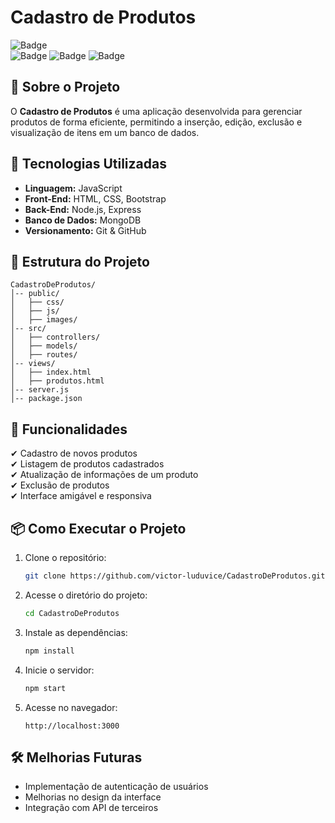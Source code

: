# Cadastro de Produtos

![Badge](https://img.shields.io/badge/STATUS-EM%20DESENVOLVIMENTO-yellow)  
![Badge](https://img.shields.io/github/languages/top/victor-luduvice/CadastroDeProdutos)
![Badge](https://img.shields.io/github/repo-size/victor-luduvice/CadastroDeProdutos)
![Badge](https://img.shields.io/github/license/victor-luduvice/CadastroDeProdutos)

## 📌 Sobre o Projeto
O **Cadastro de Produtos** é uma aplicação desenvolvida para gerenciar produtos de forma eficiente, permitindo a inserção, edição, exclusão e visualização de itens em um banco de dados.

## 🚀 Tecnologias Utilizadas
- **Linguagem:** JavaScript
- **Front-End:** HTML, CSS, Bootstrap
- **Back-End:** Node.js, Express
- **Banco de Dados:** MongoDB
- **Versionamento:** Git & GitHub

## 📂 Estrutura do Projeto
```
CadastroDeProdutos/
│-- public/
│   ├── css/
│   ├── js/
│   ├── images/
│-- src/
│   ├── controllers/
│   ├── models/
│   ├── routes/
│-- views/
│   ├── index.html
│   ├── produtos.html
│-- server.js
│-- package.json
```

## 🎯 Funcionalidades
✔ Cadastro de novos produtos  
✔ Listagem de produtos cadastrados  
✔ Atualização de informações de um produto  
✔ Exclusão de produtos  
✔ Interface amigável e responsiva  

## 📦 Como Executar o Projeto
1. Clone o repositório:
   ```bash
   git clone https://github.com/victor-luduvice/CadastroDeProdutos.git
   ```
2. Acesse o diretório do projeto:
   ```bash
   cd CadastroDeProdutos
   ```
3. Instale as dependências:
   ```bash
   npm install
   ```
4. Inicie o servidor:
   ```bash
   npm start
   ```
5. Acesse no navegador:
   ```
   http://localhost:3000
   ```

## 🛠️ Melhorias Futuras
- Implementação de autenticação de usuários
- Melhorias no design da interface
- Integração com API de terceiros

